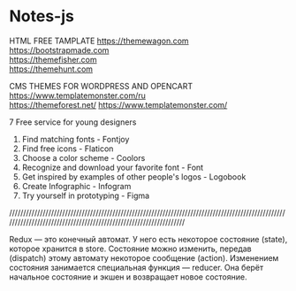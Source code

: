 # Notes-js
HTML FREE TAMPLATE
https://themewagon.com   
https://bootstrapmade.com   
https://themefisher.com  
https://themehunt.com        

CMS THEMES FOR WORDPRESS AND OPENCART                 
https://www.templatemonster.com/ru           
https://themeforest.net/
https://www.templatemonster.com/

7 Free service for young designers
1) Find matching fonts - Fontjoy
2) Find free icons - Flaticon
3) Choose a color scheme - Coolors
4) Recognize and download your favorite font - Font 
5) Get inspired by examples of other people's logos - Logobook
6) Create Infographic - Infogram
7) Try yourself in prototyping - Figma

//////////////////////////////////////////////////////////////////////////////////////////////////////////////////////////////////////////////////////////////////

Redux — это конечный автомат. У него есть некоторое состояние (state), которое хранится в store. Состояние можно изменить, передав (dispatch) этому автомату некоторое сообщение (action). Изменением состояния занимается специальная функция — reducer. Она берёт начальное состояние и экшен и возвращает новое состояние.
